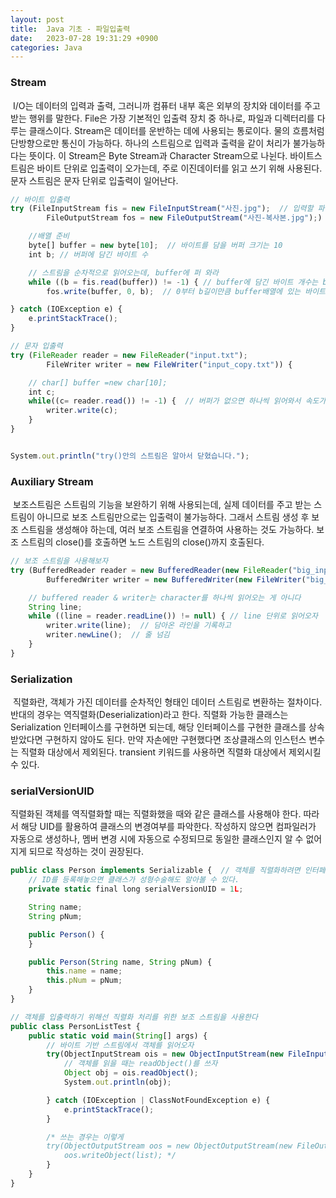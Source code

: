 ```yaml
---
layout: post
title:  Java 기초 - 파일입출력
date:   2023-07-28 19:31:29 +0900
categories: Java
---
```

### Stream

 I/O는 데이터의 입력과 출력, 그러니까 컴퓨터 내부 혹은 외부의 장치와 데이터를 주고 받는 행위를 말한다. File은 가장 기본적인 입출력 장치 중 하나로, 파일과 디렉터리를 다루는 클래스이다. Stream은 데이터를 운반하는 데에 사용되는 통로이다. 물의 흐름처럼 단방향으로만 통신이 가능하다. 하나의 스트림으로 입력과 출력을 같이 처리가 불가능하다는 뜻이다. 이 Stream은 Byte Stream과 Character Stream으로 나뉜다. 바이트스트림은 바이트 단위로 입출력이 오가는데, 주로 이진데이터를 읽고 쓰기 위해 사용된다. 문자 스트림은 문자 단위로 입출력이 일어난다.

```javascript
// 바이트 입출력
try (FileInputStream fis = new FileInputStream("사진.jpg");  // 입력할 파일
        FileOutputStream fos = new FileOutputStream("사진-복사본.jpg");) { // 출력할 파일

    //배열 준비
    byte[] buffer = new byte[10];  // 바이트를 담을 버퍼 크기는 10
    int b; // 버퍼에 담긴 바이트 수

    // 스트림을 순차적으로 읽어오는데, buffer에 퍼 와라
    while ((b = fis.read(buffer)) != -1) { // buffer에 담긴 바이트 개수는 b에 저장되는데, 없으면 -1 반환해서 종료됨 
        fos.write(buffer, 0, b);  // 0부터 b길이만큼 buffer배열에 있는 바이트를 fos에 기록해라

} catch (IOException e) {
    e.printStackTrace();
}

// 문자 입출력
try (FileReader reader = new FileReader("input.txt");
        FileWriter writer = new FileWriter("input_copy.txt")) {

    // char[] buffer =new char[10];
    int c; 
    while((c= reader.read()) != -1) {  // 버퍼가 없으면 하나씩 읽어와서 속도가 느리다
        writer.write(c);
    }
}


System.out.println("try()안의 스트림은 알아서 닫혔습니다.");
```

### Auxiliary Stream

 보조스트림은 스트림의 기능을 보완하기 위해 사용되는데, 실제 데이터를 주고 받는 스트림이 아니므로 보조 스트림만으로는 입출력이 불가능하다. 그래서 스트림 생성 후 보조 스트림을 생성해야 하는데, 여러 보조 스트림을 연결하여 사용하는 것도 가능하다. 보조 스트림의 close()를 호출하면 노드 스트림의 close()까지 호출된다.

```javascript
// 보조 스트림을 사용해보자
try (BufferedReader reader = new BufferedReader(new FileReader("big_input.txt"));
        BufferedWriter writer = new BufferedWriter(new FileWriter("big_input-copy3.txt"))) {

    // buffered reader & writer는 character를 하나씩 읽어오는 게 아니다
    String line; 
    while ((line = reader.readLine()) != null) { // line 단위로 읽어오자
        writer.write(line);  // 담아온 라인을 기록하고
        writer.newLine();  // 줄 넘김
    }
}
```

### Serialization 

 직렬화란, 객체가 가진 데이터를 순차적인 형태인 데이터 스트림로 변환하는 절차이다. 반대의 경우는 역직렬화(Deserialization)라고 한다. 직렬화 가능한 클래스는 Serialization 인터페이스를 구현하면 되는데, 해당 인터페이스를 구현한 클래스를 상속받았다면 구현하지 않아도 된다. 만약 자손에만 구현했다면 조상클래스의 인스턴스 변수는 직렬화 대상에서 제외된다. transient 키워드를 사용하면 직렬화 대상에서 제외시킬 수 있다. 

### serialVersionUID

직렬화된 객체를 역직렬화할 때는 직렬화했을 때와 같은 클래스를 사용해야 한다. 따라서 해당 UID를 활용하여 클래스의 변경여부를 파악한다. 작성하지 않으면 컴파일러가 자동으로 생성하나, 멤버 변경 시에 자동으로 수정되므로 동일한 클래스인지 알 수 없어지게 되므로 작성하는 것이 권장된다. 

```javascript
public class Person implements Serializable {  // 객체를 직렬화하려면 인터페이스를 구현하자
    // ID를 등록해놓으면 클래스가 성형수술해도 알아볼 수 있다.
    private static final long serialVersionUID = 1L;  

    String name;
    String pNum;

    public Person() {
    }

    public Person(String name, String pNum) {
        this.name = name;
        this.pNum = pNum;
    }
}

// 객체를 입출력하기 위해선 직렬화 처리를 위한 보조 스트림을 사용한다
public class PersonListTest {  
    public static void main(String[] args) {
        // 바이트 기반 스트림에서 객체를 읽어오자
        try(ObjectInputStream ois = new ObjectInputStream(new FileInputStream("person.dat")) ){
            // 객체를 읽을 때는 readObject()를 쓰자
            Object obj = ois.readObject(); 
            System.out.println(obj);

        } catch (IOException | ClassNotFoundException e) {
            e.printStackTrace();
        }

        /* 쓰는 경우는 이렇게
        try(ObjectOutputStream oos = new ObjectOutputStream(new FileOutputStream("personList.dat"))){
            oos.writeObject(list); */
        }
    }
}
```